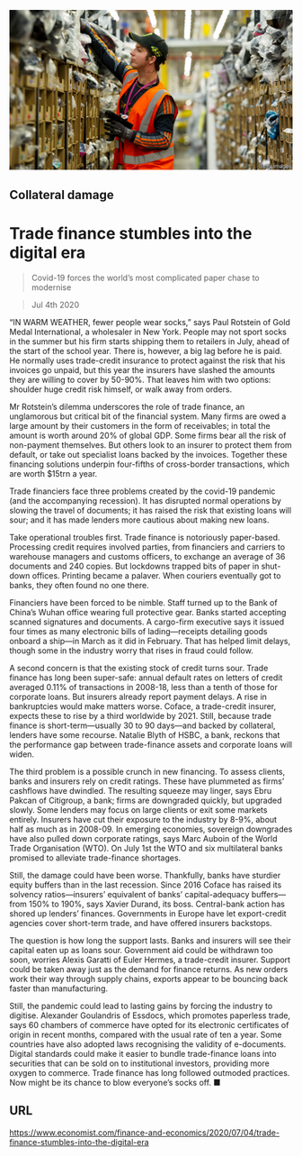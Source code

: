 ![](./images/20200704_FNP001_0.jpg)

## Collateral damage

# Trade finance stumbles into the digital era

> Covid-19 forces the world’s most complicated paper chase to modernise

> Jul 4th 2020

“IN WARM WEATHER, fewer people wear socks,” says Paul Rotstein of Gold Medal International, a wholesaler in New York. People may not sport socks in the summer but his firm starts shipping them to retailers in July, ahead of the start of the school year. There is, however, a big lag before he is paid. He normally uses trade-credit insurance to protect against the risk that his invoices go unpaid, but this year the insurers have slashed the amounts they are willing to cover by 50-90%. That leaves him with two options: shoulder huge credit risk himself, or walk away from orders.

Mr Rotstein’s dilemma underscores the role of trade finance, an unglamorous but critical bit of the financial system. Many firms are owed a large amount by their customers in the form of receivables; in total the amount is worth around 20% of global GDP. Some firms bear all the risk of non-payment themselves. But others look to an insurer to protect them from default, or take out specialist loans backed by the invoices. Together these financing solutions underpin four-fifths of cross-border transactions, which are worth $15trn a year.

Trade financiers face three problems created by the covid-19 pandemic (and the accompanying recession). It has disrupted normal operations by slowing the travel of documents; it has raised the risk that existing loans will sour; and it has made lenders more cautious about making new loans.

Take operational troubles first. Trade finance is notoriously paper-based. Processing credit requires involved parties, from financiers and carriers to warehouse managers and customs officers, to exchange an average of 36 documents and 240 copies. But lockdowns trapped bits of paper in shut-down offices. Printing became a palaver. When couriers eventually got to banks, they often found no one there.

Financiers have been forced to be nimble. Staff turned up to the Bank of China’s Wuhan office wearing full protective gear. Banks started accepting scanned signatures and documents. A cargo-firm executive says it issued four times as many electronic bills of lading—receipts detailing goods onboard a ship—in March as it did in February. That has helped limit delays, though some in the industry worry that rises in fraud could follow.

A second concern is that the existing stock of credit turns sour. Trade finance has long been super-safe: annual default rates on letters of credit averaged 0.11% of transactions in 2008-18, less than a tenth of those for corporate loans. But insurers already report payment delays. A rise in bankruptcies would make matters worse. Coface, a trade-credit insurer, expects these to rise by a third worldwide by 2021. Still, because trade finance is short-term—usually 30 to 90 days—and backed by collateral, lenders have some recourse. Natalie Blyth of HSBC, a bank, reckons that the performance gap between trade-finance assets and corporate loans will widen.

The third problem is a possible crunch in new financing. To assess clients, banks and insurers rely on credit ratings. These have plummeted as firms’ cashflows have dwindled. The resulting squeeze may linger, says Ebru Pakcan of Citigroup, a bank; firms are downgraded quickly, but upgraded slowly. Some lenders may focus on large clients or exit some markets entirely. Insurers have cut their exposure to the industry by 8-9%, about half as much as in 2008-09. In emerging economies, sovereign downgrades have also pulled down corporate ratings, says Marc Auboin of the World Trade Organisation (WTO). On July 1st the WTO and six multilateral banks promised to alleviate trade-finance shortages.

Still, the damage could have been worse. Thankfully, banks have sturdier equity buffers than in the last recession. Since 2016 Coface has raised its solvency ratios—insurers’ equivalent of banks’ capital-adequacy buffers—from 150% to 190%, says Xavier Durand, its boss. Central-bank action has shored up lenders’ finances. Governments in Europe have let export-credit agencies cover short-term trade, and have offered insurers backstops.

The question is how long the support lasts. Banks and insurers will see their capital eaten up as loans sour. Government aid could be withdrawn too soon, worries Alexis Garatti of Euler Hermes, a trade-credit insurer. Support could be taken away just as the demand for finance returns. As new orders work their way through supply chains, exports appear to be bouncing back faster than manufacturing.

Still, the pandemic could lead to lasting gains by forcing the industry to digitise. Alexander Goulandris of Essdocs, which promotes paperless trade, says 60 chambers of commerce have opted for its electronic certificates of origin in recent months, compared with the usual rate of ten a year. Some countries have also adopted laws recognising the validity of e-documents. Digital standards could make it easier to bundle trade-finance loans into securities that can be sold on to institutional investors, providing more oxygen to commerce. Trade finance has long followed outmoded practices. Now might be its chance to blow everyone’s socks off. ■

## URL

https://www.economist.com/finance-and-economics/2020/07/04/trade-finance-stumbles-into-the-digital-era
